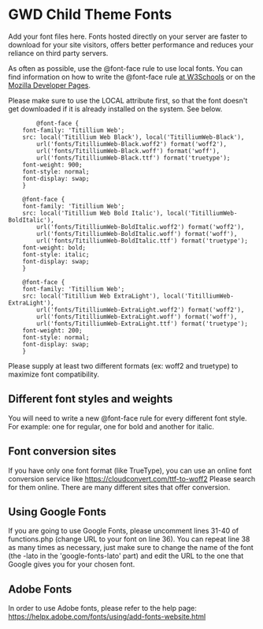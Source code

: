 # GWD Child Theme Fonts

Add your font files here. Fonts hosted directly on your server are faster to download for your site visitors, offers better performance and reduces your reliance on third party servers.

As often as possible, use the @font-face rule to use local fonts. You can find information on how to write the @font-face rule [at W3Schools](https://www.w3schools.com/cssref/css3_pr_font-face_rule.asp) or on the [Mozilla Developer Pages](https://developer.mozilla.org/en-US/docs/Web/CSS/@font-face).

Please make sure to use the LOCAL attribute first, so that the font doesn't get downloaded if it is already installed on the system. See below.

            @font-face {
        font-family: 'Titillium Web';
        src: local('Titillium Web Black'), local('TitilliumWeb-Black'),
            url('fonts/TitilliumWeb-Black.woff2') format('woff2'),
            url('fonts/TitilliumWeb-Black.woff') format('woff'),
            url('fonts/TitilliumWeb-Black.ttf') format('truetype');
        font-weight: 900;
        font-style: normal;
        font-display: swap;
        }

        @font-face {
        font-family: 'Titillium Web';
        src: local('Titillium Web Bold Italic'), local('TitilliumWeb-BoldItalic'),
            url('fonts/TitilliumWeb-BoldItalic.woff2') format('woff2'),
            url('fonts/TitilliumWeb-BoldItalic.woff') format('woff'),
            url('fonts/TitilliumWeb-BoldItalic.ttf') format('truetype');
        font-weight: bold;
        font-style: italic;
        font-display: swap;
        }

        @font-face {
        font-family: 'Titillium Web';
        src: local('Titillium Web ExtraLight'), local('TitilliumWeb-ExtraLight'),
            url('fonts/TitilliumWeb-ExtraLight.woff2') format('woff2'),
            url('fonts/TitilliumWeb-ExtraLight.woff') format('woff'),
            url('fonts/TitilliumWeb-ExtraLight.ttf') format('truetype');
        font-weight: 200;
        font-style: normal;
        font-display: swap;
        }

Please supply at least two different formats (ex: woff2 and truetype) to maximize font compatibility.

## Different font styles and weights
You will need to write a new @font-face rule for every different font style. For example: one for regular, one for bold and another for italic.

## Font conversion sites
If you have only one font format (like TrueType), you can use an online font conversion service like https://cloudconvert.com/ttf-to-woff2 
Please search for them online. There are many different sites that offer conversion.

## Using Google Fonts
If you are going to use Google Fonts, please uncomment lines 31-40 of functions.php (change URL to your font on line 36). You can repeat line 38 as many times as necessary, just make sure to change the name of the font (the -lato in the 'google-fonts-lato' part) and edit the URL to the one that Google gives you for your chosen font.

## Adobe Fonts
In order to use Adobe fonts, please refer to the help page: https://helpx.adobe.com/fonts/using/add-fonts-website.html

